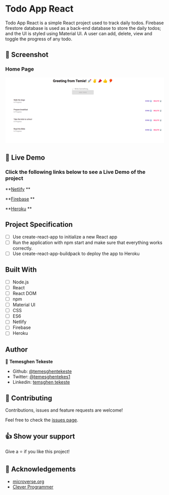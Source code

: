 # Todo App React

Todo App React is a simple React project used to track daily todos. Firebase firestore database is used as a back-end database to store the daily todos; and the UI is styled using Material UI. A user can add, delete, view and toggle the progress of any todo.

## 🔴 Screenshot

### Home Page

![screenshot](./public/screenshot2.png)


## 🔴 Live Demo

### Click the following links below to see a Live Demo of the project

**[Netlify](https://todo-app-react-temesghen.netlify.app/) **

**[Firebase](https://todo-app-react-12b3e.web.app/) **

**[Heroku](https://todo-app-react-temesghen.herokuapp.com/) **

## Project Specification

- [ ] Use create-react-app to initialize a new React app
- [ ] Run the application with npm start and make sure that everything works correctly.
- [ ] Use create-react-app-buildpack to deploy the app to Heroku

## Built With

- [ ] Node.js
- [ ] React
- [ ] React DOM
- [ ] npm
- [ ] Material UI
- [ ] CSS
- [ ] ES6
- [ ] Netlify
- [ ] Firebase
- [ ] Heroku

## Author

👤 **Temesghen Tekeste**

- Github: [@temesghentekeste](https://github.com/temesghentekeste)
- Twitter: [@temesghentekes1](https://twitter.com/temesghentekes1)
- Linkedin: [temsghen tekeste](https://www.linkedin.com/in/temesghentekeste/)

## 🤝 Contributing

Contributions, issues and feature requests are welcome!

Feel free to check the [issues page](https://github.com/temesghentekeste/todo-app-react/issues).

## 👍 Show your support

Give a ⭐️ if you like this project!

## :clap: Acknowledgements

- <a href="https://www.microverse.org/" target="_blank">microverse.org</a>
- <a href="https://www.cleverprogrammer.com/" target="_blank">Clever Programmer</a>
  </a>

